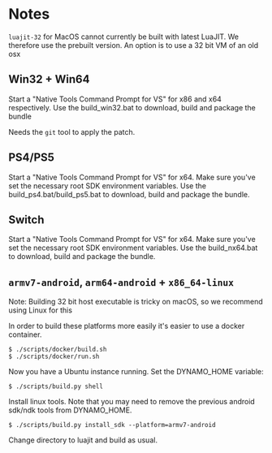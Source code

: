 

# Notes

`luajit-32` for MacOS cannot currently be built with latest LuaJIT.
We therefore use the prebuilt version.
An option is to use a 32 bit VM of an old osx


## Win32 + Win64

Start a "Native Tools Command Prompt for VS" for x86 and x64 respectively.
Use the build_win32.bat to download, build and package the bundle

Needs the `git` tool to apply the patch.

## PS4/PS5

Start a "Native Tools Command Prompt for VS" for x64.
Make sure you've set the necessary root SDK environment variables.
Use the build_ps4.bat/build_ps5.bat to download, build and package the bundle.

## Switch

Start a "Native Tools Command Prompt for VS" for x64.
Make sure you've set the necessary root SDK environment variables.
Use the build_nx64.bat to download, build and package the bundle.

## `armv7-android`, `arm64-android` + `x86_64-linux`

Note: Building 32 bit host executable is tricky on macOS, so we recommend using Linux for this

In order to build these platforms more easily it's easier to use a docker container.

    $ ./scripts/docker/build.sh
    $ ./scripts/docker/run.sh

Now you have a Ubuntu instance running.
Set the DYNAMO_HOME variable:

    $ ./scripts/build.py shell

Install linux tools.
Note that you may need to remove the previous android sdk/ndk tools from DYNAMO_HOME.

    $ ./scripts/build.py install_sdk --platform=armv7-android

Change directory to luajit and build as usual.
